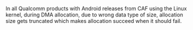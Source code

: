 In all Qualcomm products with Android releases from CAF using the Linux kernel, during DMA allocation, due to wrong data type of size, allocation size gets truncated which makes allocation succeed when it should fail.